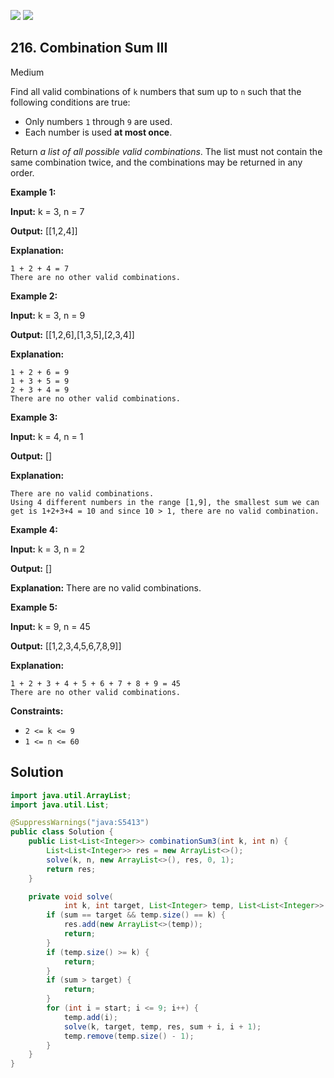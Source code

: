[![](https://img.shields.io/github/stars/javadev/LeetCode-in-Java?label=Stars&style=flat-square)](https://github.com/javadev/LeetCode-in-Java)
[![](https://img.shields.io/github/forks/javadev/LeetCode-in-Java?label=Fork%20me%20on%20GitHub%20&style=flat-square)](https://github.com/javadev/LeetCode-in-Java/fork)

## 216\. Combination Sum III

Medium

Find all valid combinations of `k` numbers that sum up to `n` such that the following conditions are true:

*   Only numbers `1` through `9` are used.
*   Each number is used **at most once**.

Return _a list of all possible valid combinations_. The list must not contain the same combination twice, and the combinations may be returned in any order.

**Example 1:**

**Input:** k = 3, n = 7

**Output:** [[1,2,4]]

**Explanation:**

    1 + 2 + 4 = 7
    There are no other valid combinations.

**Example 2:**

**Input:** k = 3, n = 9

**Output:** [[1,2,6],[1,3,5],[2,3,4]]

**Explanation:**

    1 + 2 + 6 = 9
    1 + 3 + 5 = 9
    2 + 3 + 4 = 9
    There are no other valid combinations. 

**Example 3:**

**Input:** k = 4, n = 1

**Output:** []

**Explanation:**

    There are no valid combinations.
    Using 4 different numbers in the range [1,9], the smallest sum we can get is 1+2+3+4 = 10 and since 10 > 1, there are no valid combination. 

**Example 4:**

**Input:** k = 3, n = 2

**Output:** []

**Explanation:** There are no valid combinations. 

**Example 5:**

**Input:** k = 9, n = 45

**Output:** [[1,2,3,4,5,6,7,8,9]]

**Explanation:**

    1 + 2 + 3 + 4 + 5 + 6 + 7 + 8 + 9 = 45
    There are no other valid combinations. 

**Constraints:**

*   `2 <= k <= 9`
*   `1 <= n <= 60`

## Solution

```java
import java.util.ArrayList;
import java.util.List;

@SuppressWarnings("java:S5413")
public class Solution {
    public List<List<Integer>> combinationSum3(int k, int n) {
        List<List<Integer>> res = new ArrayList<>();
        solve(k, n, new ArrayList<>(), res, 0, 1);
        return res;
    }

    private void solve(
            int k, int target, List<Integer> temp, List<List<Integer>> res, int sum, int start) {
        if (sum == target && temp.size() == k) {
            res.add(new ArrayList<>(temp));
            return;
        }
        if (temp.size() >= k) {
            return;
        }
        if (sum > target) {
            return;
        }
        for (int i = start; i <= 9; i++) {
            temp.add(i);
            solve(k, target, temp, res, sum + i, i + 1);
            temp.remove(temp.size() - 1);
        }
    }
}
```